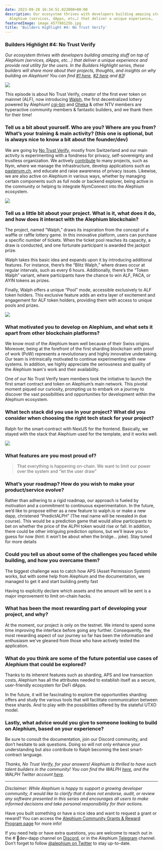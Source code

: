 ```yaml
---
date: 2023-09-28 16:34:51.022000+00:00
description: Our ecosystem thrives with developers building amazing stuff on top of
  Alephium (services, dApps, etc…) that deliver a unique experience…
featuredImage: image_457788125b.jpg
title: 'Builders Highlight #4: No Trust Verify'
---
```


### Builders Highlight \#4: No Trust Verify

_Our ecosystem thrives with developers building amazing stuff on top of Alephium (services, dApps, etc…) that deliver a unique experience and provide real utility for the users. In the Builders Highlight series, these builders will share more about their projects, thoughts, and insights on why building on Alephium! You can find_ <a href="https://medium.com/@alephium/builders-highlight-sezame-wallet-ddb4aeb61881" class="markup--anchor markup--p-anchor" data-href="https://medium.com/@alephium/builders-highlight-sezame-wallet-ddb4aeb61881" rel="noopener" target="_blank"><em>#1 here</em></a>_,_ <a href="https://medium.com/@alephium/builders-highlight-alphpaca-nfts-99c69775f04c" class="markup--anchor markup--p-anchor" data-href="https://medium.com/@alephium/builders-highlight-alphpaca-nfts-99c69775f04c" rel="noopener" target="_blank"><em>#2 here</em></a> _and_ <a href="https://medium.com/@alephium/builders-highlight-3-ayin-6be4a6bd4ec2" class="markup--anchor markup--p-anchor" data-href="https://medium.com/@alephium/builders-highlight-3-ayin-6be4a6bd4ec2" target="_blank"><em>#3</em></a>_!_

![](image_457788125b.jpg)

This episode is about No Trust Verify, creator of the first ever token on mainnet (ALF), now introducing <a href="https://walph.io" class="markup--anchor markup--p-anchor" data-href="https://walph.io" rel="noopener" target="_blank">Walph</a>, the first decentralized lottery powered by Alephium! <a href="https://twitter.com/cg1_bin" class="markup--anchor markup--p-anchor" data-href="https://twitter.com/cg1_bin" rel="noopener" target="_blank">cgi-bin</a> and <a href="https://twitter.com/Oheka32" class="markup--anchor markup--p-anchor" data-href="https://twitter.com/Oheka32" rel="noopener" target="_blank">Oheka</a> & other NTV members are hyperactive community members & fantastic builders, and we thank them for their time!

### **Tell us a bit about yourself. Who are you? Where are you from? What’s your training & main activity? (this one is optional, but is always nice to know a bit about the founder/dev)**

We are going by <a href="https://notrustverify.ch" class="markup--anchor markup--p-anchor" data-href="https://notrustverify.ch" rel="noopener" target="_blank">No Trust Verify</a>, mostly from Switzerland and our main activity is experimenting with a fondness for privacy, self-sovereignty and trustless organization. We actively <a href="https://github.com/notrustverify" class="markup--anchor markup--p-anchor" data-href="https://github.com/notrustverify" rel="noopener" target="_blank">contribute</a> to many projects, such as Nym, where we manage the infrastructure, develop applications such as <a href="https://pastenym.ch/" class="markup--anchor markup--p-anchor" data-href="https://pastenym.ch/" rel="noopener" target="_blank">pastenym.ch</a>, and educate and raise awareness of privacy issues. Likewise, we are also active on Alephium in various ways, whether by managing certain components such as full node or backend explorer, being active in the community or helping to integrate NymConnect into the Alephium ecosystem.

![](image_dc0b7819e6.png)

### **Tell us a little bit about your project. What is it, what does it do, and how does it interact with the Alephium blockchain?**

The project, named “Walph,” draws its inspiration from the concept of a waffle or raffle lottery game. In this innovative platform, users can purchase a specific number of tickets. When the ticket pool reaches its capacity, a draw is conducted, and one fortunate participant is awarded the jackpot prize.

Walph takes this basic idea and expands upon it by introducing additional features. For instance, there’s the “Blitz Walph,” where draws occur at regular intervals, such as every 6 hours. Additionally, there’s the “Token Walph” variant, where participants have the chance to win ALF, PACA, or AYIN tokens as prizes.

Finally, Walph offers a unique “Pool” mode, accessible exclusively to ALF token holders. This exclusive feature adds an extra layer of excitement and engagement for ALF token holders, providing them with access to unique pools and prizes.

![](image_089466eb57.gif)

### What motivated you to develop on Alephium, and what sets it apart from other blockchain platforms?

We know most of the Alephium team well because of their Swiss origins. Moreover, being at the forefront of the first sharding blockchain with proof of work (PoW) represents a revolutionary and highly innovative undertaking. Our team is intrinsically motivated to continue experimenting with new systems. In addition, we highly appreciate the seriousness and quality of the Alephium team's work and their availability.

One of our No Trust Verify team members took the initiative to launch the first smart contract and token on Alephium’s main network. This pivotal moment piqued our curiosity, prompting us to embark on a journey to discover the vast possibilities and opportunities for development within the Alephium ecosystem.

### What tech stack did you use in your project? What did you consider when choosing the right tech stack for your project?

Ralph for the smart-contract with NextJS for the frontend. Basically, we stayed with the stack that Alephium used for the template, and it works well.

![](image_4c57e75b2a.png)

### What features are you most proud of?

> That everything is happening on-chain. We want to limit our power over the system and “let the user draw”

### What’s your roadmap? How do you wish to make your product/service evolve?

Rather than adhering to a rigid roadmap, our approach is fueled by motivation and a commitment to continuous experimentation. In the future, we’d like to propose either as a new feature to walph.io or make a new dapp, christened “PredictALPH” (The real name will be revealed in due course). This would be a prediction game that would allow participants to bet on whether the price of the ALPH token would rise or fall. In addition, there could be other intriguing prediction options, but we’ll leave you to guess for now (hint: it won’t be about when the bridge… joke). Stay tuned for more details

### Could you tell us about some of the challenges you faced while building, and how you overcame them?

The biggest challenge was to catch how APS (Asset Permission System) works, but with some help from Alephium and the documentation, we managed to get it and start building pretty fast

Having to explicitly declare which assets and the amount will be sent is a major improvement to limit on-chain hacks.

### What has been the most rewarding part of developing your project, and why?

At the moment, our project is only on the testnet. We intend to spend some time improving the interface before going any further. Consequently, the most rewarding aspect of our journey so far has been the information and enthusiasm we’ve gleaned from those who have actively tested the application.

### What do you think are some of the future potential use cases of Alephium that could be explored?

Thanks to its inherent features such as sharding, APS and low transaction costs, Alephium has all the attributes needed to establish itself as a secure, user-friendly ecosystem for DeFi dApps.

In the future, it will be fascinating to explore the opportunities sharding offers and study the various tools that will facilitate communication between these shards. And to play with the possibilities offered by the stateful UTXO model.

### Lastly, what advice would you give to someone looking to build on Alephium, based on your experience?

Be sure to consult the documentation, join our Discord community, and don’t hesitate to ask questions. Doing so will not only enhance your understanding but also contribute to Ralph becoming the best smart-contract language.

_Thanks, No Trust Verify, for your answers! Alephium is thrilled to have such talent builders in the community! You can find the WALPH_ <a href="https://walph.io" class="markup--anchor markup--p-anchor" data-href="https://walph.io" rel="noopener" target="_blank"><em>here</em></a>_, and the WALPH Twitter account_ <a href="https://twitter.com/WalphLottery" class="markup--anchor markup--p-anchor" data-href="https://twitter.com/WalphLottery" rel="noopener" target="_blank"><em>here</em></a>_._

---

_Disclaimer: While Alephium is happy to support a growing developer community, it would like to clarify that it does not endorse, audit, or review any software presented in this series and encourages all users to make informed decisions and take personal responsibility for their actions._

Have you built something or have a nice idea and want to request a grant or reward? You can access the <a href="https://github.com/alephium/community/blob/master/Grant%26RewardProgram.md" class="markup--anchor markup--p-anchor" data-href="https://github.com/alephium/community/blob/master/Grant%26RewardProgram.md" rel="noopener ugc nofollow noopener noopener noopener" target="_blank">Alephium Community Grants &amp; Reward Program page</a> for more info!

If you need help or have extra questions, you are welcome to reach out in the \# 🎨dev-dapp channel on <a href="https://alephium.org/discord/" class="markup--anchor markup--p-anchor" data-href="https://alephium.org/discord/" rel="noopener ugc nofollow noopener noopener noopener" target="_blank">Discord</a>, or in the Alephium <a href="https://t.me/alephiumgroup" class="markup--anchor markup--p-anchor" data-href="https://t.me/alephiumgroup" rel="noopener ugc nofollow noopener noopener noopener" target="_blank">Telegram</a> channel. Don’t forget to follow <a href="https://twitter.com/alephium" class="markup--anchor markup--p-anchor" data-href="https://twitter.com/alephium" rel="noopener ugc nofollow noopener noopener noopener" target="_blank">@alephium on Twitter</a> to stay up-to-date.
